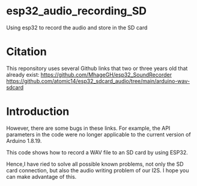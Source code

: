 # esp32_audio_recording_SD
Using esp32 to record the audio and store in the SD card

# Citation
This reponsitory uses several Github links that two or three years old that already exist:
https://github.com/MhageGH/esp32_SoundRecorder
https://github.com/atomic14/esp32_sdcard_audio/tree/main/arduino-wav-sdcard

# Introduction
However, there are some bugs in these links. For example, the API parameters in the code were no longer applicable to the current version of Arduino 1.8.19.

This code shows how to record a WAV file to an SD card by using ESP32.

Hence,I have ried to solve all possible known problems, not only the SD card connection, but also the audio writing problem of our I2S. I hope you can make advantage of this.

